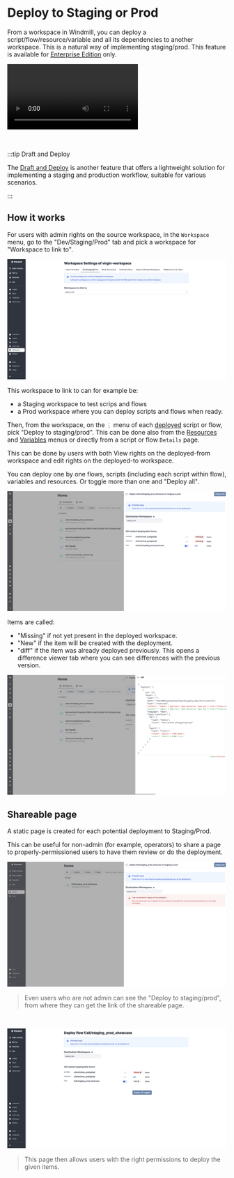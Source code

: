 # Deploy to Staging or Prod

From a workspace in Windmill, you can deploy a script/flow/resource/variable and all its dependencies to another workspace. This is a natural way of implementing staging/prod. This feature is available for [Enterprise Edition](../../misc/7_upgrade/index.md#enterprise-edition) only.

<video
    className="border-2 rounded-xl object-cover w-full h-full"
    controls
    id="main-video"
    src="/videos/staging_prod.mp4"
/>

<br/>

:::tip Draft and Deploy

The [Draft and Deploy](../0_draft_and_deploy/index.md) is another feature that offers a lightweight solution for implementing a staging and production workflow, suitable for various scenarios.

:::

## How it works

For users with admin rights on the source workspace, in the `Workspace` menu, go to the "Dev/Staging/Prod" tab and pick a workspace for "Workspace to link to".

![Link to a workspace](./workspace_to_link_to.png "Link to a workspace")

This workspace to link to can for example be:
- a Staging workspace to test scrips and flows
- a Prod workspace where you can deploy scripts and flows when ready.

Then, from the workspace, on the `⋮` menu of each [deployed](../0_draft_and_deploy/index.md#deployed-version) script or flow, pick "Deploy to staging/prod". This can be done also from the [Resources](../3_resources_and_types/index.md) and [Variables](../2_variables_and_secrets/index.md) menus or directly from a script or flow `Details` page.

This can be done by users with both View rights on the deployed-from workspace and edit rights on the deployed-to workspace.

You can deploy one by one flows, scripts (including each script within flow), variables and resources. Or toggle more than one and "Deploy all".

![Deploy to staging/prod](./deploy_to_staging_prod.png "Deploy to staging/prod")

Items are called:
- "Missing" if not yet present in the deployed workspace.
- "New" if the item will be created with the deployment.
- "diff" if the item was already deployed previously. This opens a difference viewer tab where you can see differences with the previous version.

![Diff menu](./diff_menu.png "Diff menu")

## Shareable page 

A static page is created for each potential deployment to Staging/Prod.

This can be useful for non-admin (for example, operators) to share a page to properly-permissioned users to have them review or do the deployment.

![Shareable link](./shareable_link.png "Shareable link")

> Even users who are not admin can see the "Deploy to staging/prod", from where they can get the link of the shareable page.

<br/>

![Shareable page](./shareable_page.png "Shareable page")

> This page then allows users with the right permissions to deploy the given items.
